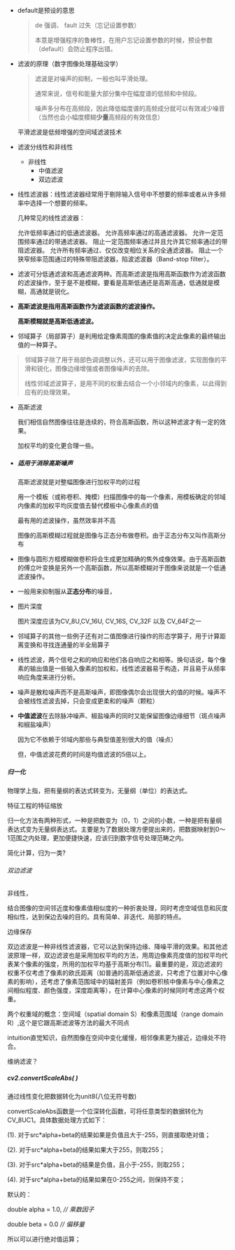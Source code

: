 - default是预设的意思

  > de 强调、 fault 过失（忘记设置参数）
  >
  > 本意是增强程序的鲁棒性，在用户忘记设置参数的时候，预设参数（default）会防止程序出错。

- 滤波的原理（数字图像处理基础没学）

  > 滤波是对噪声的抑制，一般也叫平滑处理。
  >
  > 通常来说，信号和能量大部分集中在幅度谱的低频和中频段。
  >
  > 噪声多分布在高频段，因此降低幅度谱的高频成分就可以有效减少噪音（当然也会小幅度模糊**少量**高频段的有效信息）

  平滑滤波是低频增强的空间域滤波技术

  

- 滤波分线性和非线性

  - 非线性
    - 中值滤波
    - 双边滤波

- 线性滤波器：线性滤波器经常用于剔除输入信号中不想要的频率或者从许多频率中选择一个想要的频率。

  几种常见的线性滤波器：

  允许低频率通过的低通滤波器。
  允许高频率通过的高通滤波器。
  允许一定范围频率通过的带通滤波器。
  阻止一定范围频率通过并且允许其它频率通过的带阻滤波器。
  允许所有频率通过、仅仅改变相位关系的全通滤波器。
  阻止一个狭窄频率范围通过的特殊带阻滤波器，陷波滤波器（Band-stop filter）。



- 滤波可分低通滤波和高通滤波两种。而高斯滤波是指用高斯函数作为滤波函数的滤波操作，至于是不是模糊，要看是高斯低通还是高斯高通，低通就是模糊，高通就是锐化。

- **高斯滤波是指用高斯函数作为滤波函数的滤波操作。**

  **高斯模糊就是高斯低通滤波。**

- 邻域算子（局部算子）是利用给定像素周围的像素值的决定此像素的最终输出值的一种算子。

> 邻域算子除了用于局部色调调整以外，还可以用于图像滤波，实现图像的平滑和锐化，图像边缘增强或者图像噪声的去除。
>
> 线性邻域滤波算子，是用不同的权重去结合一个小邻域内的像素，以此得到应有的处理效果。



- 高斯滤波

  我们相信自然图像往往是连续的，符合高斯函数，所以这种滤波才有一定的效果。

  加权平均的变化更合理一些。

- ##### 适用于消除高斯噪声

  高斯滤波就是对整幅图像进行加权平均的过程

  用一个模板（或称卷积、掩模）扫描图像中的每一个像素，用模板确定的邻域内像素的加权平均灰度值去替代模板中心像素点的值

  最有用的滤波操作，虽然效率并不高

  图像的高斯模糊过程就是图像与正态分布做卷积。由于正态分布又叫作高斯分布

- 图像与圆形方框模糊做卷积将会生成更加精确的焦外成像效果。由于高斯函数的傅立叶变换是另外一个高斯函数，所以高斯模糊对于图像来说就是一个低通滤波操作。

  

- 一般用来抑制服从**正态分布**的噪音，



- 图片深度

  图片深度应该为CV_8U,CV_16U, CV_16S, CV_32F 以及 CV_64F之一



- 邻域算子的其他一些例子还有对二值图像进行操作的形态学算子，用于计算距离变换和寻找连通量的半全局算子

- 线性滤波，两个信号之和的响应和他们各自响应之和相等。换句话说，每个像素的输出值是一些输入像素的加权和，线性滤波器易于构造，并且易于从频率响应角度来进行分析。



- 噪声是散粒噪声而不是高斯噪声，即图像偶尔会出现很大的值的时候。噪声不会被线性滤波去掉，只会变成更柔和的噪声（颗粒）



- **中值滤波**在去除脉冲噪声、椒盐噪声的同时又能保留图像边缘细节（斑点噪声和椒盐噪声）

  因为它不依赖于邻域内那些与典型值差别很大的值（噪点）

  

  但，中值滤波花费的时间是均值滤波的5倍以上。



##### 归一化

物理学上指，把有量纲的表达式转变为，无量纲（单位）的表达式。

特征工程的特征缩放

归一化方法有两种形式，一种是把数变为（0，1）之间的小数，一种是把有量纲表达式变为无量纲表达式。主要是为了数据处理方便提出来的，把数据映射到0～1范围之内处理，更加便捷快速，应该归到数字信号处理范畴之内。

简化计算，归为一类?



###### 双边滤波

非线性，

结合图像的空间邻近度和像素值相似度的一种折衷处理，同时考虑空域信息和灰度相似性，达到保边去噪的目的。具有简单、非迭代、局部的特点。

边缘保存

双边滤波是一种非线性滤波器，它可以达到保持边缘、降噪平滑的效果。和其他滤波原理一样，双边滤波也是采用加权平均的方法，用周边像素亮度值的加权平均代表某个像素的强度，所用的加权平均基于高斯分布[1]。最重要的是，双边滤波的权重不仅考虑了像素的欧氏距离（如普通的高斯低通滤波，只考虑了位置对中心像素的影响），还考虑了像素范围域中的辐射差异（例如卷积核中像素与中心像素之间相似程度、颜色强度，深度距离等），在计算中心像素的时候同时考虑这两个权重。

两个权重域的概念：空间域（spatial domain S）和像素范围域（range domain R）,这个是它跟高斯滤波等方法的最大不同点

intuition直觉知识，自然图像在空间中变化缓慢，相邻像素更为接近，边缘处不符合。

维纳滤波？



##### cv2.convertScaleAbs( )

通过线性变化把数据转化为unit8(八位无符号数)

convertScaleAbs函数是一个位深转化函数，可将任意类型的数据转化为CV_8UC1。具体数据处理方式如下：

(1). 对于src*alpha+beta的结果如果是负值且大于-255，则直接取绝对值；

(2). 对于src*alpha+beta的结果如果大于255，则取255；

(3). 对于src*alpha+beta的结果是负值，且小于-255，则取255；

(4). 对于src*alpha+beta的结果如果在0-255之间，则保持不变；

默认的：

double alpha = 1.0, *// 乘数因子*

double beta = 0.0 *// 偏移量*

所以可以进行绝对值运算；



